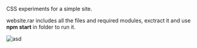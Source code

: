 CSS experiments for a simple site.

website.rar includes all the files and required modules, exctract it and use <strong>npm start</strong> in folder to run it. 

![asd](https://user-images.githubusercontent.com/99166139/163399451-33032fb0-5558-4eb5-930b-300059f49b78.gif)


